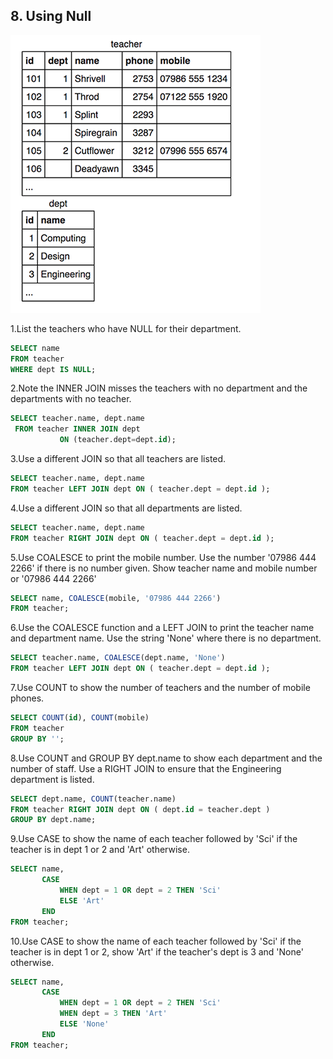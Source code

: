 ## 8. Using Null
![](Using_Null_pic_1.png)

1.List the teachers who have NULL for their department.
```sql
SELECT name
FROM teacher
WHERE dept IS NULL;
```

2.Note the INNER JOIN misses the teachers with no department and the departments with no teacher.
```sql
SELECT teacher.name, dept.name
 FROM teacher INNER JOIN dept
           ON (teacher.dept=dept.id);
```

3.Use a different JOIN so that all teachers are listed.
```sql
SELECT teacher.name, dept.name
FROM teacher LEFT JOIN dept ON ( teacher.dept = dept.id );
```

4.Use a different JOIN so that all departments are listed.
```sql
SELECT teacher.name, dept.name
FROM teacher RIGHT JOIN dept ON ( teacher.dept = dept.id );
```

5.Use COALESCE to print the mobile number. Use the number '07986 444 2266' if there is no number given. 
Show teacher name and mobile number or '07986 444 2266'
```sql
SELECT name, COALESCE(mobile, '07986 444 2266')
FROM teacher;
```

6.Use the COALESCE function and a LEFT JOIN to print the teacher name and department name. 
Use the string 'None' where there is no department.
```sql
SELECT teacher.name, COALESCE(dept.name, 'None') 
FROM teacher LEFT JOIN dept ON ( teacher.dept = dept.id );
```

7.Use COUNT to show the number of teachers and the number of mobile phones.
```sql
SELECT COUNT(id), COUNT(mobile)
FROM teacher
GROUP BY '';
```

8.Use COUNT and GROUP BY dept.name to show each department and the number of staff. 
Use a RIGHT JOIN to ensure that the Engineering department is listed.
```sql
SELECT dept.name, COUNT(teacher.name)
FROM teacher RIGHT JOIN dept ON ( dept.id = teacher.dept )
GROUP BY dept.name;
```

9.Use CASE to show the name of each teacher followed by 'Sci' if the teacher is in dept 1 or 2 and 'Art' otherwise.
```sql
SELECT name,
       CASE
           WHEN dept = 1 OR dept = 2 THEN 'Sci'
           ELSE 'Art'
       END
FROM teacher;
```

10.Use CASE to show the name of each teacher followed by 'Sci' if the teacher is in dept 1 or 2, 
show 'Art' if the teacher's dept is 3 and 'None' otherwise.
```sql
SELECT name,
       CASE
           WHEN dept = 1 OR dept = 2 THEN 'Sci'
           WHEN dept = 3 THEN 'Art'
           ELSE 'None'
       END
FROM teacher;
```